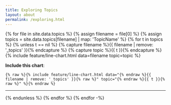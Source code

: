 ```yaml
---
title: Exploring Topics
layout: about
permalink: /exploring.html
---
```


{% for file in site.data.topics %}
{% assign filename = file[0] %}
{% assign topics = site.data.topics[filename] | map: 'TopicName' %}
{% for t in topics %}
{% unless t == nil %}
{% capture filename %}{{ filename | remove: '_topics' }}{% endcapture %}
{% capture topic %}{{ t }}{% endcapture %}
{% include feature/line-chart.html data=filename topic=topic %}

**Include this chart**:

```
{% raw %}{% include feature/line-chart.html data="{% endraw %}{{ filename | remove: '_topics' }}{% raw %}" topic="{% endraw %}{{ t }}{% raw %}" %}{% endraw %}
```

---

{% endunless %}
{% endfor %}
{% endfor -%}